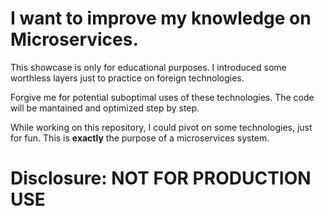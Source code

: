 # I want to improve my knowledge on Microservices. 

This showcase is only for educational purposes. I introduced some worthless layers just to practice on foreign technologies.

Forgive me for potential suboptimal uses of these technologies. The code will be mantained and optimized step by step.

While working on this repository, I could pivot on some technologies, just for fun. This is **exactly** the purpose of a microservices system.

# Disclosure: NOT FOR PRODUCTION USE